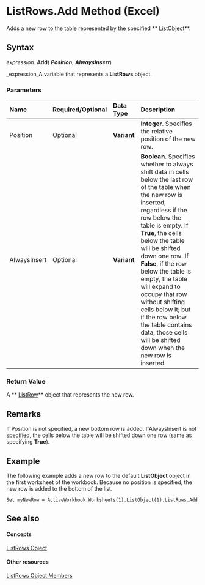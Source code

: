 
# ListRows.Add Method (Excel)

Adds a new row to the table represented by the specified  ** [ListObject](46de6c4f-8ce0-0c7d-da59-6e52f5eab612.md)**.


## Syntax

 _expression_. **Add**( **_Position_**,  **_AlwaysInsert_**)

 _expression_A variable that represents a  **ListRows** object.


### Parameters



|**Name**|**Required/Optional**|**Data Type**|**Description**|
|:-----|:-----|:-----|:-----|
|Position|Optional| **Variant**| **Integer**. Specifies the relative position of the new row.|
|AlwaysInsert|Optional| **Variant**| **Boolean**. Specifies whether to always shift data in cells below the last row of the table when the new row is inserted, regardless if the row below the table is empty. If  **True**, the cells below the table will be shifted down one row. If  **False**, if the row below the table is empty, the table will expand to occupy that row without shifting cells below it; but if the row below the table contains data, those cells will be shifted down when the new row is inserted.|

### Return Value

A  ** [ListRow](ba3e4215-14b6-3dca-82d0-0951f9f2fc3e.md)** object that represents the new row.


## Remarks

If Position is not specified, a new bottom row is added. IfAlwaysInsert is not specified, the cells below the table will be shifted down one row (same as specifying **True**).


## Example

The following example adds a new row to the default  **ListObject** object in the first worksheet of the workbook. Because no position is specified, the new row is added to the bottom of the list.


```
Set myNewRow = ActiveWorkbook.Worksheets(1).ListObject(1).ListRows.Add
```


## See also


#### Concepts


 [ListRows Object](e4035209-00a2-ea16-a3b9-2d23afe0b88a.md)
#### Other resources


 [ListRows Object Members](6ade33bf-71e4-a7a4-ca34-9e3146c7dd80.md)
